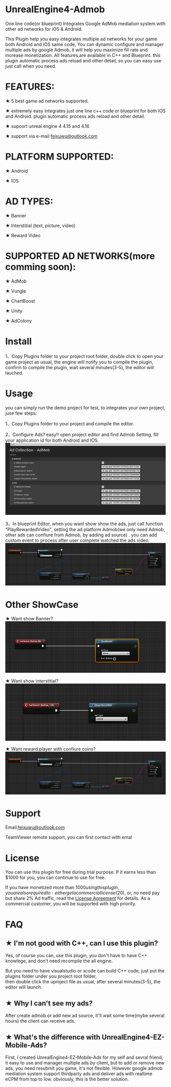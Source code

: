 # UnrealEngine4-Admob
One line code(or blueprint) Integrates Google AdMob mediation system with other ad networks for iOS &amp; Android.

This Plugin help you easy integrates multiple ad networks for your game both Android and IOS same code, 
You can dynamic configure and manager multiple ads by google Admob, it will  help you maximize fill rate and increase monetization.
All features are available in C++ and Blueprint. this plugin automatic process ads reload and other detail, so
 you can easy use just call when you need.

# FEATURES: 
★ 5 best game ad networks supported.

★  extremely easy  integrates just one line c++ code or blueprint for both IOS and Android. plugin automatic process ads reload
  and other detail.

★  supoort unreal engine 4 4.15 and 4.16

★ support via e-mail feixuwu@outlook.com


# PLATFORM SUPPORTED:
★ Android

★ IOS

# AD TYPES:
★ Banner

★ Interstitial (text, picture, video)

★ Reward Video

# SUPPORTED AD NETWORKS(more comming soon): 
★ AdMob

★ Vungle

★ ChartBoost

★ Unity

★ AdColony

# Install

1、Copy Plugins folder to your project root folder, double click to open your game project as usual, the engine will 
 notify you to compile the plugin, confirm to compile the plugin, wait several minutes(3-5), the editor will lauched.


# Usage
  you can simply run the demo project for test, to integrates your own project, juse few steps:
  
1、Copy Plugins folder to your project and compile the editor.

2、Configure Ads? easy!!
      open project editor and find Admob Setting,  fill your application id for both Android and IOS.
      ![ScreenShot](docs/admobconfig.PNG)
      
3、In blueprint Editor, when you want show show the ads, just call function "PlayRewardedVideo",  setting the ad platform Admob(we only need Admob, other ads can confiure from Admob,
	by adding ad source) . 
       you can add custom event to process after user complete watched the ads video.
	![ScreenShot](docs/call.PNG)

	  
# Other ShowCase
★ Want show Banner?
	![ScreenShot](docs/banner.PNG)

★ Want show interstitial?
	![ScreenShot](docs/interstitial.PNG)
	 
★ Want reward player with confiure coins?  
	![ScreenShot](docs/call.PNG)
	
	
	
# Support
  
  Email:feixuwu@outlook.com
  
  TeamViewer remote support, you can first contact with emal
  
# License
 You can use this plugin for free during trial purpose. If it earns less than $1000 for you, you can continue to use for free.

If you have monetized more than $1000 using this plugin, you are also required to: either get a commercial license ($20), or, no need pay but share 2% Ad traffic, read the [License Agreement](docs/License-Agreement.md) for details. As a commercial customer, you will be supported with high priority.

# FAQ

## ★ I'm not good with C++, can I use this plugin?

  Yes, of course you can, use this plugin, you don't have to have C++ knowlege, and don't need recompile the all engine. 
  
  But you need to have visualstudio or xcode can build C++ code, just put the plugins folder under you project root folder,  
  then double click the uproject file as usual, after several minutes(3-5), the editor will launch.
  
  
## ★ Why I can't see my ads?
  After create admob or add new ad source, It'll wait some time(mybe several hours) the client can receive ads.
  
## ★ What's the difference with UnrealEngine4-EZ-Mobile-Ads?
  First, I created UnrealEngine4-EZ-Mobile-Ads for my self and sevral friend, it easy to use and manager multiple ads by client, but to add or remove new ads, you need resubmit you game, it's not flexible. However google admob mediation system support thirdparty ads and deliver ads with realtime eCPM from top to low. obviously, this is the better solution. 

